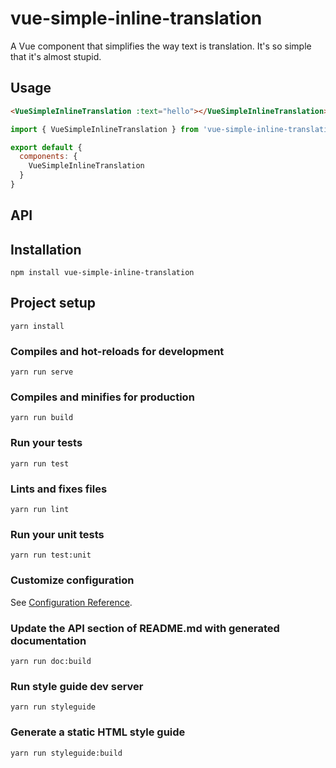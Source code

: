 # vue-simple-inline-translation
A Vue component that simplifies the way text is translation. It's so simple that it's almost stupid.

## Usage
```HTML
<VueSimpleInlineTranslation :text="hello"></VueSimpleInlineTranslation>
```
```javascript
import { VueSimpleInlineTranslation } from 'vue-simple-inline-translation'

export default {
  components: {
    VueSimpleInlineTranslation
  }
}
```
## API

## Installation
```
npm install vue-simple-inline-translation
```

## Project setup
```
yarn install
```

### Compiles and hot-reloads for development
```
yarn run serve
```

### Compiles and minifies for production
```
yarn run build
```

### Run your tests
```
yarn run test
```

### Lints and fixes files
```
yarn run lint
```

### Run your unit tests
```
yarn run test:unit
```

### Customize configuration
See [Configuration Reference](https://cli.vuejs.org/config/).

### Update the API section of README.md with generated documentation
```
yarn run doc:build
```

### Run style guide dev server
```
yarn run styleguide
```

### Generate a static HTML style guide
```
yarn run styleguide:build
```
